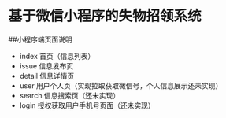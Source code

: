 # 基于微信小程序的失物招领系统
##小程序端页面说明
 - index 首页（信息列表）
 - issue 信息发布页
 - detail 信息详情页
 - user 用户个人页（实现拉取获取微信号，个人信息展示还未实现）
 - search 信息搜索页（还未实现）
 - login 授权获取用户手机号页面（还未实现）
